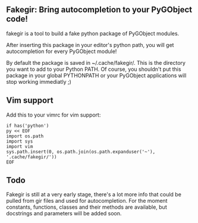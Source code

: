 Fakegir: Bring autocompletion to your PyGObject code!
-----------------------------------------------------

fakegir is a tool to build a fake python package of PyGObject modules.

After inserting this package in your editor's python path, you will get
autocompletion for every PyGObject module!

By default the package is saved in ~/.cache/fakegir/. This is the directory you
want to add to your Python PATH.
Of course, you shouldn't put this package in your global PYTHONPATH or your 
PyGObject applications will stop working immediatly ;)

Vim support
-----------
Add this to your vimrc for vim support:

    if has('python')
    py << EOF
    import os.path
    import sys
    import vim
    sys.path.insert(0, os.path.join(os.path.expanduser('~'), '.cache/fakegir/'))
    EOF


Todo
----

Fakegir is still at a very early stage, there's a lot more info that could be
pulled from gir files and used for autocompletion. For the moment constants,
functions, classes and their methods are available, but docstrings and
parameters will be added soon.

